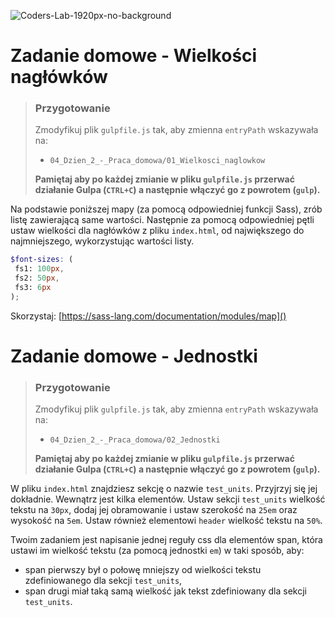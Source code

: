 ![Coders-Lab-1920px-no-background](https://user-images.githubusercontent.com/30623667/104709387-2b7ac180-571f-11eb-9b94-517aa6d501c9.png)



# Zadanie domowe - Wielkości nagłówków

> ### Przygotowanie
> Zmodyfikuj plik `gulpfile.js` tak, aby zmienna `entryPath` wskazywała na:
> -  `04_Dzien_2_-_Praca_domowa/01_Wielkosci_naglowkow`
>
> **Pamiętaj aby po każdej zmianie w pliku `gulpfile.js` przerwać działanie Gulpa (`CTRL+C`) a następnie włączyć go z powrotem (`gulp`).**

Na podstawie poniższej mapy (za pomocą odpowiedniej funkcji Sass), zrób listę zawierającą same wartości.
Następnie za pomocą odpowiedniej pętli ustaw wielkości dla nagłówków z pliku `index.html`, od największego do najmniejszego, wykorzystując wartości listy.

```scss
$font-sizes: (
 fs1: 100px,
 fs2: 50px,
 fs3: 6px
);
```


Skorzystaj: [https://sass-lang.com/documentation/modules/map]()


# Zadanie domowe - Jednostki

> ### Przygotowanie
> Zmodyfikuj plik `gulpfile.js` tak, aby zmienna `entryPath` wskazywała na:
> -  `04_Dzien_2_-_Praca_domowa/02_Jednostki`
>
> **Pamiętaj aby po każdej zmianie w pliku `gulpfile.js` przerwać działanie Gulpa (`CTRL+C`) a następnie włączyć go z powrotem (`gulp`).**

W pliku `index.html` znajdziesz sekcję o nazwie `test_units`. Przyjrzyj się jej dokładnie. Wewnątrz jest kilka elementów.
Ustaw sekcji `test_units` wielkość tekstu na `30px`, dodaj jej obramowanie i ustaw szerokość na `25em` oraz wysokość na `5em`.
Ustaw również elementowi `header` wielkość tekstu na `50%`. 

Twoim zadaniem jest napisanie jednej reguły css dla elementów span, która ustawi im wielkość tekstu (za pomocą jednostki `em`) w taki sposób, aby:
* span pierwszy był o połowę mniejszy od wielkości tekstu zdefiniowanego dla sekcji `test_units`,
* span drugi miał taką samą wielkość jak tekst zdefiniowany dla sekcji  `test_units`.
